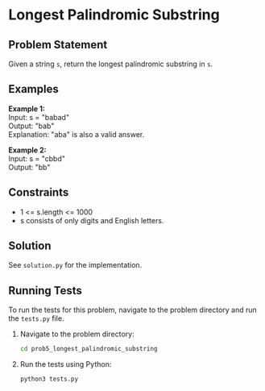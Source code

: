 # Longest Palindromic Substring

## Problem Statement
Given a string `s`, return the longest palindromic substring in `s`.

## Examples

**Example 1:**  
Input: s = "babad"  
Output: "bab"  
Explanation: "aba" is also a valid answer.

**Example 2:**  
Input: s = "cbbd"  
Output: "bb"

## Constraints
- 1 <= s.length <= 1000
- s consists of only digits and English letters.

## Solution
See `solution.py` for the implementation.

## Running Tests
To run the tests for this problem, navigate to the problem directory and run the `tests.py` file.

1. Navigate to the problem directory:
   ```bash
   cd prob5_longest_palindromic_substring

2. Run the tests using Python:
    ```bash
   python3 tests.py
    ```